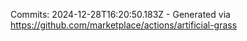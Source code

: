 Commits: 2024-12-28T16:20:50.183Z - Generated via https://github.com/marketplace/actions/artificial-grass
<br>
